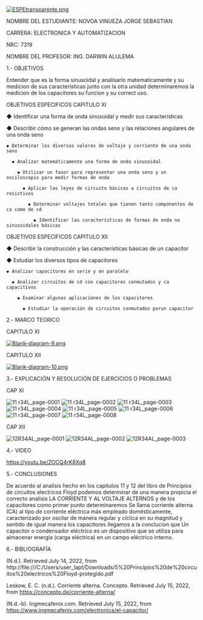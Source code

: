 [![ESPEtransparente.png](https://i.postimg.cc/nhpFH4dr/ESPEtransparente.png)](https://postimg.cc/RNp5dHxx)
                                                                        


NOMBRE DEL ESTUDIANTE: NOVOA VINUEZA JORGE SEBASTIAN 
  
CARRERA: ELECTRONICA Y AUTOMATIZACION 

NRC: 7319

NOMBRE DEL PROFESOR: ING. DARWIN ALULEMA



1.- OBJETIVOS 

Entender que es la forma sinusoidal y analisarlo matematicamente y su medicion de sus características junto con la otra unidad determinaremos la medicion de los capacitores su funcion y su correct uso.

OBJETIVOS ESPECIFICOS CAPITULO XI


◆ Identificar una forma de onda sinusoidal y medir sus características

  ◆ Describir cómo se generan las ondas seno y las relaciones angulares de una onda seno
  
    ◆ Determinar los diversos valores de voltaje y corriente de una onda seno
    
      ◆ Analizar matemáticamente una forma de onda sinusoidal
        
        ◆ Utilizar un fasor para representar una onda seno y un osciloscopio para medir formas de onda
            
          ◆ Aplicar las leyes de circuito básicas a circuitos de ca resistivos
            
            ◆ Determinar voltajes totales que tienen tanto componentes de ca como de cd

              ◆ Identificar las características de formas de onda no sinusoidales básicas



OBJETIVOS ESPECIFICOS CAPITULO XII

◆ Describir la construcción y las características básicas de un capacitor

  ◆ Estudiar los diversos tipos de capacitores

    ◆ Analizar capacitores en serie y en paralelo

      ◆ Analizar circuitos de cd con capacitores conmutados y ca capacitivos

        ◆ Examinar algunas aplicaciones de los capacitores

          ◆ Estudiar la operación de circuitos conmutados porun capacitor

2.- MARCO TEORICO 

CAPITULO 	XI

[![Blank-diagram-9.png](https://i.postimg.cc/FRbk4D9m/Blank-diagram-9.png)](https://postimg.cc/Kkz877ks)


CAPITULO XII

[![Blank-diagram-10.png](https://i.postimg.cc/d1VQz5FS/Blank-diagram-10.png)](https://postimg.cc/mcKG9NtQ)


3.- EXPLICACIÓN Y RESOLUCIÓN DE EJERCICIOS O PROBLEMAS

CAP XI

![11 r34L_page-0001](https://user-images.githubusercontent.com/105685180/179217741-56b20767-707f-4720-a37a-1b8ebb5f94c1.jpg)
![11 r34L_page-0002](https://user-images.githubusercontent.com/105685180/179217744-910dc109-7b47-490d-a701-d7e255da66d5.jpg)
![11 r34L_page-0003](https://user-images.githubusercontent.com/105685180/179217746-bd29f87e-dfda-4dae-b5c8-9f1fe317abb2.jpg)
![11 r34L_page-0004](https://user-images.githubusercontent.com/105685180/179217749-535ceb34-c901-428f-a707-e063009bbc63.jpg)
![11 r34L_page-0005](https://user-images.githubusercontent.com/105685180/179217750-89f5e9a4-5b48-46ce-9670-41a5ff9d3020.jpg)
![11 r34L_page-0006](https://user-images.githubusercontent.com/105685180/179217751-fc02b3fb-1755-410b-abea-9f155698e3e3.jpg)
![11 r34L_page-0007](https://user-images.githubusercontent.com/105685180/179217754-faa8f8ad-4a85-4135-a4c3-c2cfc209b1b3.jpg)
![11 r34L_page-0008](https://user-images.githubusercontent.com/105685180/179217756-301e24e2-92af-4f6b-87ff-e669dc4b440a.jpg)


CAP XII

![12R34AL_page-0001](https://user-images.githubusercontent.com/105685180/179218178-e2b647d8-192f-49d8-a236-0f2a49cbdea8.jpg)
![12R34AL_page-0002](https://user-images.githubusercontent.com/105685180/179218181-9681a91d-f69c-4f17-86c0-3496d6c180b6.jpg)
![12R34AL_page-0003](https://user-images.githubusercontent.com/105685180/179218182-9f555631-ffbe-47ed-bad7-4dd40ff47f1b.jpg)


4.- VIDEO

https://youtu.be/ZOCQ4rK8Xq8 

5.- CONCLUSIONES

De acuerdo al analisis hecho en los capitulos 11 y 12 del libro de Principios de circuitos electricos Floyd podemos determinar de una manera propicia el correcto analisis LA CORRIENTE Y AL VOLTAJE ALTERNOS y de los capacitores como primer punto determinaremos Se llama corriente alterna (CA) al tipo de corriente eléctrica más empleado domésticamente, caracterizado por oscilar de manera regular y cíclica en su magnitud y sentido de igual manera los capacitores llegamos a la conclucion que Un capacitor o condensador eléctrico es un dispositivo que se utiliza para almacenar energía (carga eléctrica) en un campo eléctrico interno.

6.- BIBLIOGRAFÍA

(N.d.). Retrieved July 14, 2022, from http://file:///C:/Users/user_lapt/Downloads/5%20Principios%20de%20circuitos%20electricos%20Floyd-protegido.pdf

Leskow, E. C. (n.d.). Corriente alterna. Concepto. Retrieved July 15, 2022, from https://concepto.de/corriente-alterna/

(N.d.-b). Ingmecafenix.com. Retrieved July 15, 2022, from https://www.ingmecafenix.com/electronica/el-capacitor/





